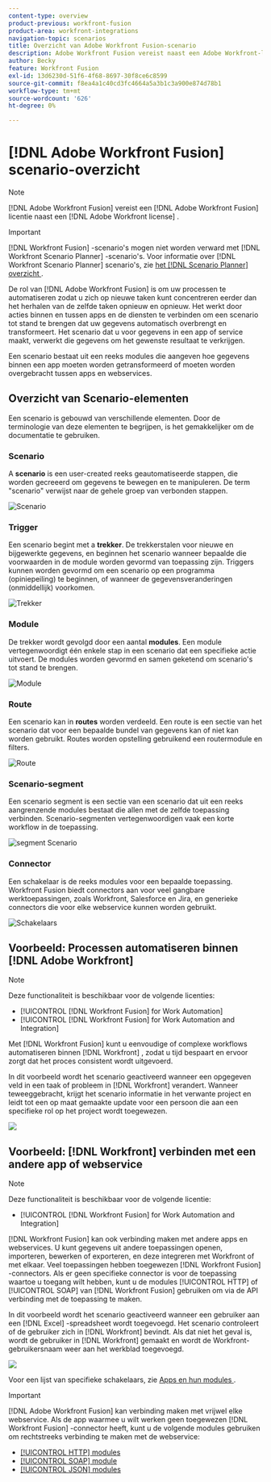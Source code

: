 ```yaml
---
content-type: overview
product-previous: workfront-fusion
product-area: workfront-integrations
navigation-topic: scenarios
title: Overzicht van Adobe Workfront Fusion-scenario
description: Adobe Workfront Fusion vereist naast een Adobe Workfront-licentie een Adobe Workfront Fusion-licentie.
author: Becky
feature: Workfront Fusion
exl-id: 13d6230d-51f6-4f68-8697-30f8ce6c8599
source-git-commit: f8ea4a1c40cd3fc4664a5a3b1c3a900e874d78b1
workflow-type: tm+mt
source-wordcount: '626'
ht-degree: 0%

---
```


# [!DNL Adobe Workfront Fusion] scenario-overzicht

>[!NOTE]
>
>[!DNL Adobe Workfront Fusion] vereist een [!DNL Adobe Workfront Fusion] licentie naast een [!DNL Adobe Workfront license] .

>[!IMPORTANT]
>
>[!DNL Workfront Fusion] -scenario&#39;s mogen niet worden verward met [!DNL Workfront Scenario Planner] -scenario&#39;s. Voor informatie over [!DNL Workfront Scenario Planner] scenario&#39;s, zie [ het  [!DNL Scenario Planner]  overzicht ](../../scenario-planner/scenario-planner-overview.md).

De rol van [!DNL Adobe Workfront Fusion] is om uw processen te automatiseren zodat u zich op nieuwe taken kunt concentreren eerder dan het herhalen van de zelfde taken opnieuw en opnieuw. Het werkt door acties binnen en tussen apps en de diensten te verbinden om een scenario tot stand te brengen dat uw gegevens automatisch overbrengt en transformeert. Het scenario dat u voor gegevens in een app of service maakt, verwerkt die gegevens om het gewenste resultaat te verkrijgen.

Een scenario bestaat uit een reeks modules die aangeven hoe gegevens binnen een app moeten worden getransformeerd of moeten worden overgebracht tussen apps en webservices.

## Overzicht van Scenario-elementen

Een scenario is gebouwd van verschillende elementen. Door de terminologie van deze elementen te begrijpen, is het gemakkelijker om de documentatie te gebruiken.

### Scenario

A **scenario** is een user-created reeks geautomatiseerde stappen, die worden gecreeerd om gegevens te bewegen en te manipuleren. De term &quot;scenario&quot; verwijst naar de gehele groep van verbonden stappen.

![ Scenario ](assets/entire-scenario-scenario.png)

### Trigger

Een scenario begint met a **trekker**. De trekkerstalen voor nieuwe en bijgewerkte gegevens, en beginnen het scenario wanneer bepaalde die voorwaarden in de module worden gevormd van toepassing zijn. Triggers kunnen worden gevormd om een scenario op een programma (opiniepeiling) te beginnen, of wanneer de gegevensveranderingen (onmiddellijk) voorkomen.

![ Trekker ](assets/scenario-trigger.png)

### Module

De trekker wordt gevolgd door een aantal **modules**. Een module vertegenwoordigt één enkele stap in een scenario dat een specifieke actie uitvoert. De modules worden gevormd en samen geketend om scenario&#39;s tot stand te brengen.

![ Module ](assets/scenario-module.png)

### Route

Een scenario kan in **routes** worden verdeeld. Een route is een sectie van het scenario dat voor een bepaalde bundel van gegevens kan of niet kan worden gebruikt. Routes worden opstelling gebruikend een routermodule en filters.

![ Route ](assets/scenario-route.png)

### Scenario-segment

Een scenario segment is een sectie van een scenario dat uit een reeks aangrenzende modules bestaat die allen met de zelfde toepassing verbinden. Scenario-segmenten vertegenwoordigen vaak een korte workflow in de toepassing.

![ segment Scenario ](assets/scenario-segment.png)

### Connector

Een schakelaar is de reeks modules voor een bepaalde toepassing. Workfront Fusion biedt connectors aan voor veel gangbare werktoepassingen, zoals Workfront, Salesforce en Jira, en generieke connectors die voor elke webservice kunnen worden gebruikt.

![ Schakelaars ](assets/scenario-connectors.png)



## Voorbeeld: Processen automatiseren binnen [!DNL Adobe Workfront]

>[!NOTE]
>
>Deze functionaliteit is beschikbaar voor de volgende licenties:
>
>* [!UICONTROL [!DNL Workfront Fusion] for Work Automation]
>* [!UICONTROL [!DNL Workfront Fusion] for Work Automation and Integration]

Met [!DNL Workfront Fusion] kunt u eenvoudige of complexe workflows automatiseren binnen [!DNL Workfront] , zodat u tijd bespaart en ervoor zorgt dat het proces consistent wordt uitgevoerd.

In dit voorbeeld wordt het scenario geactiveerd wanneer een opgegeven veld in een taak of probleem in [!DNL Workfront] verandert. Wanneer teweeggebracht, krijgt het scenario informatie in het verwante project en leidt tot een op maat gemaakte update voor een persoon die aan een specifieke rol op het project wordt toegewezen.

![](assets/fusion-template-example-350x102.png)

## Voorbeeld: [!DNL Workfront] verbinden met een andere app of webservice

>[!NOTE]
>
>Deze functionaliteit is beschikbaar voor de volgende licentie:
>
>* [!UICONTROL [!DNL Workfront Fusion] for Work Automation and Integration]
>

[!DNL Workfront Fusion] kan ook verbinding maken met andere apps en webservices. U kunt gegevens uit andere toepassingen openen, importeren, bewerken of exporteren, en deze integreren met Workfront of met elkaar. Veel toepassingen hebben toegewezen [!DNL Workfront Fusion] -connectors. Als er geen specifieke connector is voor de toepassing waartoe u toegang wilt hebben, kunt u de modules [!UICONTROL HTTP] of [!UICONTROL SOAP] van [!DNL Workfront Fusion] gebruiken om via de API verbinding met de toepassing te maken.

In dit voorbeeld wordt het scenario geactiveerd wanneer een gebruiker aan een [!DNL Excel] -spreadsheet wordt toegevoegd. Het scenario controleert of de gebruiker zich in [!DNL Workfront] bevindt. Als dat niet het geval is, wordt de gebruiker in [!DNL Workfront] gemaakt en wordt de Workfront-gebruikersnaam weer aan het werkblad toegevoegd.

![](assets/fusion-integration-example--350x171.png)

Voor een lijst van specifieke schakelaars, zie [ Apps en hun modules ](../../workfront-fusion/apps-and-their-modules/apps-and-their-modules.md).

>[!IMPORTANT]
>
>[!DNL Adobe Workfront Fusion] kan verbinding maken met vrijwel elke webservice. Als de app waarmee u wilt werken geen toegewezen [!DNL Workfront Fusion] -connector heeft, kunt u de volgende modules gebruiken om rechtstreeks verbinding te maken met de webservice:
>
>* [[!UICONTROL HTTP] modules ](../../workfront-fusion/apps-and-their-modules/http-modules/http-modules-1.md)
>* [[!UICONTROL SOAP] module ](../../workfront-fusion/apps-and-their-modules/soap-module.md)
>* [[!UICONTROL JSON] modules ](../../workfront-fusion/apps-and-their-modules/json-modules.md)
>
